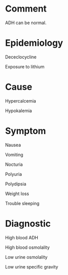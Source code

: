 # Comment

ADH can be normal.

# Epidemiology

Dececlocycline

Exposure to lithium

# Cause

Hypercalcemia

Hypokalemia

# Symptom

Nausea

Vomiting

Nocturia

Polyuria

Polydipsia

Weight loss

Trouble sleeping

# Diagnostic

High blood ADH

High blood osmolality

Low urine osmolality

Low urine specific gravity
